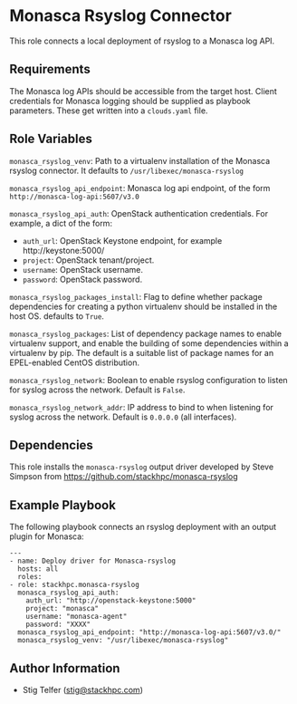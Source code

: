Monasca Rsyslog Connector
=========================

This role connects a local deployment of rsyslog to a Monasca log API.

Requirements
------------

The Monasca log APIs should be accessible from the target host.  Client
credentials for Monasca logging should be supplied as playbook parameters.
These get written into a `clouds.yaml` file.

Role Variables
--------------

`monasca_rsyslog_venv`: Path to a virtualenv installation of the Monasca rsyslog connector.
It defaults to `/usr/libexec/monasca-rsyslog`

`monasca_rsyslog_api_endpoint`: Monasca log api endpoint,
of the form `http://monasca-log-api:5607/v3.0`

`monasca_rsyslog_api_auth`: OpenStack authentication credentials.  For
example, a dict of the form:
* `auth_url`: OpenStack Keystone endpoint, for example http://keystone:5000/
* `project`: OpenStack tenant/project.
* `username`: OpenStack username.
* `password`: OpenStack password.

`monasca_rsyslog_packages_install`: Flag to define whether package dependencies
for creating a python virtualenv should be installed in the host OS.
defaults to `True`.

`monasca_rsyslog_packages`: List of dependency package names to enable virtualenv
support, and enable the building of some dependencies within a virtualenv by pip.
The default is a suitable list of package names for an EPEL-enabled CentOS distribution.

`monasca_rsyslog_network`: Boolean to enable rsyslog configuration to
listen for syslog across the network.  Default is `False`.

`monasca_rsyslog_network_addr`: IP address to bind to when listening
for syslog across the network.  Default is `0.0.0.0` (all interfaces).

Dependencies
------------

This role installs the `monasca-rsyslog` output driver developed by Steve Simpson from
https://github.com/stackhpc/monasca-rsyslog


Example Playbook
----------------

The following playbook connects an rsyslog deployment with an output plugin for Monasca:

    ---
    - name: Deploy driver for Monasca-rsyslog
      hosts: all
      roles:
	- role: stackhpc.monasca-rsyslog
	  monasca_rsyslog_api_auth:
	    auth_url: "http://openstack-keystone:5000"
	    project: "monasca"
	    username: "monasca-agent"
	    password: "XXXX"
	  monasca_rsyslog_api_endpoint: "http://monasca-log-api:5607/v3.0/"
	  monasca_rsyslog_venv: "/usr/libexec/monasca-rsyslog"

Author Information
------------------

- Stig Telfer (<stig@stackhpc.com>)
